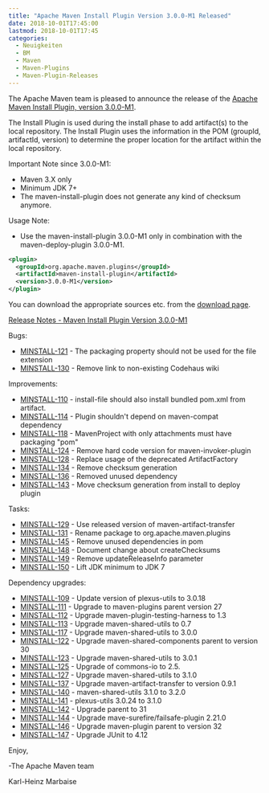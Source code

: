 ```yaml
---
title: "Apache Maven Install Plugin Version 3.0.0-M1 Released"
date: 2018-10-01T17:45:00
lastmod: 2018-10-01T17:45
categories:
  - Neuigkeiten
  - BM
  - Maven
  - Maven-Plugins
  - Maven-Plugin-Releases
---
```

The Apache Maven team is pleased to announce the release of the 
[Apache Maven Install Plugin, version 3.0.0-M1](https://maven.apache.org/plugins/maven-install-plugin/).

The Install Plugin is used during the install phase to add artifact(s) to the
local repository. The Install Plugin uses the information in the POM (groupId,
artifactId, version) to determine the proper location for the artifact within
the local repository.

Important Note since 3.0.0-M1:

 * Maven 3.X only
 * Minimum JDK 7+
 * The maven-install-plugin does not generate any kind of checksum 
   anymore. 

Usage Note:

 * Use the maven-install-plugin 3.0.0-M1 only in combination
   with the maven-deploy-plugin 3.0.0-M1.

```xml
<plugin>
  <groupId>org.apache.maven.plugins</groupId>
  <artifactId>maven-install-plugin</artifactId>
  <version>3.0.0-M1</version>
</plugin>
```
You can download the appropriate sources etc. from the [download page](https://maven.apache.org/plugins/maven-install-plugin/download.cgi).
 
<!-- more -->

[Release Notes - Maven Install Plugin Version 3.0.0-M1](https://issues.apache.org/jira/secure/ReleaseNote.jspa?projectId=12317524&version=12334343)

Bugs:

 * [MINSTALL-121](https://issues.apache.org/jira/browse/MINSTALL-121) - The packaging property should not be used for the file extension
 * [MINSTALL-130](https://issues.apache.org/jira/browse/MINSTALL-130) - Remove link to non-existing Codehaus wiki

Improvements:

 * [MINSTALL-110](https://issues.apache.org/jira/browse/MINSTALL-110) - install-file should also install bundled pom.xml from artifact.
 * [MINSTALL-114](https://issues.apache.org/jira/browse/MINSTALL-114) - Plugin shouldn't depend on maven-compat dependency
 * [MINSTALL-118](https://issues.apache.org/jira/browse/MINSTALL-118) - MavenProject with only attachments must have packaging "pom"
 * [MINSTALL-124](https://issues.apache.org/jira/browse/MINSTALL-124) - Remove hard code version for maven-invoker-plugin
 * [MINSTALL-128](https://issues.apache.org/jira/browse/MINSTALL-128) - Replace usage of the deprecated ArtifactFactory
 * [MINSTALL-134](https://issues.apache.org/jira/browse/MINSTALL-134) - Remove checksum generation
 * [MINSTALL-136](https://issues.apache.org/jira/browse/MINSTALL-136) - Removed unused dependency
 * [MINSTALL-143](https://issues.apache.org/jira/browse/MINSTALL-143) - Move checksum generation from install to deploy plugin

Tasks:

 * [MINSTALL-129](https://issues.apache.org/jira/browse/MINSTALL-129) - Use released version of maven-artifact-transfer
 * [MINSTALL-131](https://issues.apache.org/jira/browse/MINSTALL-131) - Rename package to org.apache.maven.plugins
 * [MINSTALL-145](https://issues.apache.org/jira/browse/MINSTALL-145) - Remove unused dependencies in pom
 * [MINSTALL-148](https://issues.apache.org/jira/browse/MINSTALL-148) - Document change about createChecksums
 * [MINSTALL-149](https://issues.apache.org/jira/browse/MINSTALL-149) - Remove updateReleaseInfo parameter
 * [MINSTALL-150](https://issues.apache.org/jira/browse/MINSTALL-150) - Lift JDK minimum to JDK 7

Dependency upgrades:

 * [MINSTALL-109](https://issues.apache.org/jira/browse/MINSTALL-109) - Update version of plexus-utils to 3.0.18
 * [MINSTALL-111](https://issues.apache.org/jira/browse/MINSTALL-111) - Upgrade to maven-plugins parent version 27
 * [MINSTALL-112](https://issues.apache.org/jira/browse/MINSTALL-112) - Upgrade maven-plugin-testing-harness to 1.3
 * [MINSTALL-113](https://issues.apache.org/jira/browse/MINSTALL-113) - Upgrade maven-shared-utils to 0.7
 * [MINSTALL-117](https://issues.apache.org/jira/browse/MINSTALL-117) - Upgrade maven-shared-utils to 3.0.0
 * [MINSTALL-122](https://issues.apache.org/jira/browse/MINSTALL-122) - Upgrade maven-shared-components parent to version 30
 * [MINSTALL-123](https://issues.apache.org/jira/browse/MINSTALL-123) - Upgrade maven-shared-utils to 3.0.1
 * [MINSTALL-125](https://issues.apache.org/jira/browse/MINSTALL-125) - Upgrade of commons-io to 2.5.
 * [MINSTALL-127](https://issues.apache.org/jira/browse/MINSTALL-127) - Upgrade maven-shared-utils to 3.1.0
 * [MINSTALL-137](https://issues.apache.org/jira/browse/MINSTALL-137) - Upgrade maven-artifact-transfer to version 0.9.1
 * [MINSTALL-140](https://issues.apache.org/jira/browse/MINSTALL-140) - maven-shared-utils 3.1.0 to 3.2.0
 * [MINSTALL-141](https://issues.apache.org/jira/browse/MINSTALL-141) - plexus-utils 3.0.24 to 3.1.0
 * [MINSTALL-142](https://issues.apache.org/jira/browse/MINSTALL-142) - Upgrade parent to 31
 * [MINSTALL-144](https://issues.apache.org/jira/browse/MINSTALL-144) - Upgrade mave-surefire/failsafe-plugin 2.21.0
 * [MINSTALL-146](https://issues.apache.org/jira/browse/MINSTALL-146) - Upgrade maven-plugin parent to version 32
 * [MINSTALL-147](https://issues.apache.org/jira/browse/MINSTALL-147) - Upgrade JUnit to 4.12

Enjoy,

-The Apache Maven team

Karl-Heinz Marbaise
